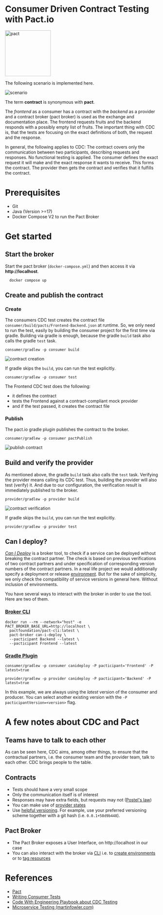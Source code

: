 # Consumer Driven Contract Testing with Pact.io

<a href="https://www.pact.io/"><img src="docs/pact.png" alt="pact" width="150" /></a>


The following scenario is implemented here.

![scenario](docs/overview.jpg)

The term **contract** is synonymous with **pact**.

The _frontend_ as a consumer has a contract with the _backend_ as a provider
and a contract broker (pact broker) is used as the exchange and documentation place.
The frontend requests fruits and the backend responds with a possibly empty list of fruits.
The important thing with CDC is, that the tests are focusing on the exact definitions of both,
the request and the response.

In general, the following applies to CDC: 
The contract covers only the communication between two participants, 
describing requests and responses. No functional testing is applied.
The consumer defines the exact request it will make and the exact response it wants to receive.
This forms the contract.
The provider then gets the contract and verifies that it fulfills the contract.



# Prerequisites

- Git
- Java (Version >=17)
- Docker Compose V2 to run the Pact Broker



# Get started


## Start the broker

Start the pact broker (`docker-compose.yml`) 
and then access it via **http://localhost**.

```shell
  docker compose up
  ```


## Create and publish the contract


### Create

The consumers CDC test creates the contract file
`consumer/build/pacts/Frontend-Backend.json` at runtime.
So, we only need to run the test,
easily by building the consumer project for the first time via gradle.
Building via gradle is enough, because the gradle `build` task also 
calls the gradle `test` task.

```shell
consumer/gradlew -p consumer build
```

![contract creation](docs/contract_file_creation.jpg)

If gradle skips the `build`, you can run the test explicitly.
```shell
consumer/gradlew -p consumer test
```

The Frontend CDC test does the following:

- it defines the contract
- tests the Frontend against a contract-compliant mock provider
- and if the test passed, it creates the contract file


### Publish 

The pact.io gradle plugin publishes the contract to the broker.

```shell
consumer/gradlew -p consumer pactPublish
```
![publish contract](docs/contract_publish.jpg)


## Build and verify the provider

As mentioned above, the gradle `build` task also calls the `test` task.
Verifying the provider means calling its CDC test.
Thus, building the provider will also test (verify) it.
And due to our configuration, the verification result is 
immediately published to the broker.

```shell
provider/gradlew -p provider build
```

![contract verification](docs/contract_verification.jpg)

If gradle skips the `build`, you can run the test explicitly.
```shell
provider/gradlew -p provider test
```

## Can I deploy?

[_Can I Deploy_](https://docs.pact.io/pact_broker/can_i_deploy) 
is a broker tool, to check if a service can be deployed without breaking the contract partner.
The check is based on previous verifications of two contract partners and under specification 
of corresponding version numbers of the contract partners.
In a real life project we would additionally specify a deployment or release
[environment](https://docs.pact.io/pact_broker/can_i_deploy).
But for the sake of simplicity, we only check the compatibility of service versions in general here.
Without inclusion of environments.

You have several ways to interact with the broker in order to use the tool. Here are two of them.


### [Broker CLI](https://docs.pact.io/pact_broker/client_cli)

```shell
docker run --rm --network="host" -e PACT_BROKER_BASE_URL=http://localhost \
  pactfoundation/pact-cli:latest \
  pact-broker can-i-deploy \
  --pacticipant Backend --latest \
  --pacticipant Frontend --latest
```


### [Gradle Plugin](https://docs.pact.io/implementation_guides/jvm/provider/gradle)

```shell
consumer/gradlew -p consumer canideploy -P pacticipant='Frontend' -P latest=true
```

```shell
provider/gradlew -p provider canideploy -P pacticipant='Backend' -P latest=true
```

In this example, we are always using the _latest_ version of the consumer and producer.
You can select another existing version with the `-P pacticipantVersion=<version>` flag.



# A few notes about CDC and Pact


## Teams have to talk to each other

As can be seen here, CDC aims, among other things,
to ensure that the contractual partners,
i.e. the consumer team and the provider team, talk to each other.
CDC brings people to the table.


## Contracts

- Tests should have a very small scope
- Only the communication itself is of interest
- Responses may have extra fields, but requests may not ([Postel's law](https://docs.pact.io/getting_started/matching/gotchas))
- You can make use of [provider states](https://docs.pact.io/getting_started/provider_states)
- Use [helpful versioning](https://docs.pact.io/getting_started/versioning_in_the_pact_broker#best-practices).
  For example, use your preferred versioning scheme together with a git hash (i.e. `0.0.1+58d9b448`).
  


## Pact Broker

- The Pact Broker exposes a User Interface, on http://localhost in our case
- You can also interact with the broker via [CLI](https://docs.pact.io/pact_broker/client_cli)
  i.e. to [create environments](https://docs.pact.io/pact_broker/recording_deployments_and_releases#environments) 
  or to [tag resources](https://docs.pact.io/pact_broker/tags)



# References
- [Pact](https://pact.io)
- [Writing Consumer Tests](https://docs.pact.io/consumer)
- [Code With Engineering Playbook about CDC Testing](https://microsoft.github.io/code-with-engineering-playbook/automated-testing/cdc-testing/)
- [Microservice Testing (martinfowler.com)](https://martinfowler.com/articles/microservice-testing/#testing-contract-introduction)
